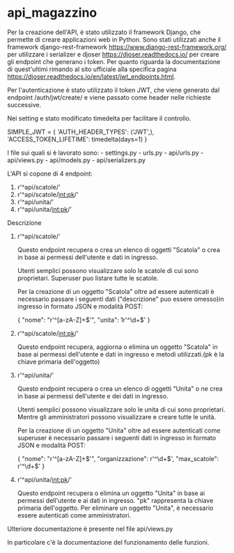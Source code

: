 # api_magazzino

Per la creazione dell'API, è stato utilizzato il framework Django, 
che permette di creare applicazioni web in Python.
Sono stati utilizzati anche il framework django-rest-framework 
https://www.django-rest-framework.org/ per utilizzare i serializer 
e djoser https://djoser.readthedocs.io/ 
per creare gli endpoint che generano i token.
Per quanto riguarda la documentazione di quest'ultimi rimando al sito ufficiale 
alla specifica pagina https://djoser.readthedocs.io/en/latest/jwt_endpoints.html.

Per l'autenticazione è stato utilizzato il token JWT, che viene generato dal 
endpoint /auth/jwt/create/ e viene passato come header nelle richieste successive.

Nei setting e stato modificato timedelta per facilitare il controllo.

SIMPLE_JWT = {
   'AUTH_HEADER_TYPES': ('JWT',),
   'ACCESS_TOKEN_LIFETIME': timedelta(days=1)
}



I file sui quali si è lavorato sono:
    - settings.py
    - urls.py
    - api/urls.py
    - api/views.py
    - api/models.py
    - api/serializers.py




L'API si copone di 4 endpoint:

1. r'^api/scatole/'
2. r'^api/scatole/<int:pk>/'
3. r'^api/unita/'
4. r'^api/unita/<int:pk>/'


Descrizione

1. r'^api/scatole/'

    Questo endpoint recupera o crea un elenco di oggetti "Scatola" o crea in base ai permessi dell'utente e
    dati in ingresso.

    Utenti semplici possono visualizzare solo le scatole di cui sono proprietari.
    Superuser puo listare tutte le scatole.

    Per la creazione di un oggetto "Scatola" oltre ad essere autenticati 
    è necessario passare i seguenti dati ("descrizione" puo essere omesso)in ingresso in formato 
    JSON e modalità POST:

     {
        "nome": "r'^[a-zA-Z]+$'",  
        "unita": 1r'^\d+$'
    }
       



2. r'^api/scatole/<int:pk>/'


    Questo endpoint recupera, aggiorna o elimina un oggetto "Scatola" in base ai permessi 
    dell'utente e dati in ingresso e metodi utilizzati.(pk è la chiave primaria dell'oggetto)



3. r'^api/unita/'


    Questo endpoint recupera o crea un elenco di oggetti "Unita" o ne crea in base 
    ai permessi dell'utente e dei dati in ingresso.

    Utenti semplici possono visualizzare solo le unita di cui sono proprietari.
    Mentre gli amministratori possono visualizzare e creare tutte le unità. 

    Per la creazione di un oggetto "Unita" oltre ad essere autenticati come superuser 
    è necessario passare i seguenti dati in ingresso in formato JSON e modalità POST:

    { 
        "nome": "r'^[a-zA-Z]+$'",
        "organizzazione": r'^\d+$',
        "max_scatole": r'^\d+$'
    }

4. r'^api/unita/<int:pk>/'

    Questo endpoint recupera o elimina un oggetto "Unita" in base ai permessi dell'utente 
    e ai dati in ingresso. "pk" rappresenta la chiave primaria dell'oggetto. 
    Per eliminare un oggetto "Unita", è necessario essere autenticati come amministratori.





Ulteriore documentazione è presente nel file api/views.py

In particolare c'è la documentazione del funzionamento delle funzioni. 


